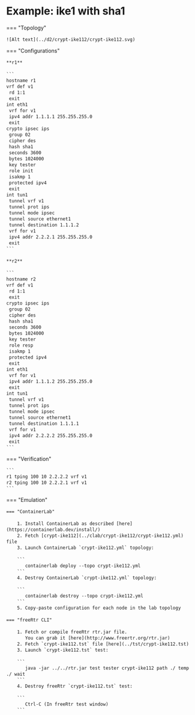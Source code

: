 # Example: ike1 with sha1

=== "Topology"

    ![Alt text](../d2/crypt-ike112/crypt-ike112.svg)

=== "Configurations"

    **r1**

    ```
    hostname r1
    vrf def v1
     rd 1:1
     exit
    int eth1
     vrf for v1
     ipv4 addr 1.1.1.1 255.255.255.0
     exit
    crypto ipsec ips
     group 02
     cipher des
     hash sha1
     seconds 3600
     bytes 1024000
     key tester
     role init
     isakmp 1
     protected ipv4
     exit
    int tun1
     tunnel vrf v1
     tunnel prot ips
     tunnel mode ipsec
     tunnel source ethernet1
     tunnel destination 1.1.1.2
     vrf for v1
     ipv4 addr 2.2.2.1 255.255.255.0
     exit
    ```

    **r2**

    ```
    hostname r2
    vrf def v1
     rd 1:1
     exit
    crypto ipsec ips
     group 02
     cipher des
     hash sha1
     seconds 3600
     bytes 1024000
     key tester
     role resp
     isakmp 1
     protected ipv4
     exit
    int eth1
     vrf for v1
     ipv4 addr 1.1.1.2 255.255.255.0
     exit
    int tun1
     tunnel vrf v1
     tunnel prot ips
     tunnel mode ipsec
     tunnel source ethernet1
     tunnel destination 1.1.1.1
     vrf for v1
     ipv4 addr 2.2.2.2 255.255.255.0
     exit
    ```

=== "Verification"

    ```
    r1 tping 100 10 2.2.2.2 vrf v1
    r2 tping 100 10 2.2.2.1 vrf v1
    ```

=== "Emulation"

    === "ContainerLab"

        1. Install ContainerLab as described [here](https://containerlab.dev/install/)  
        2. Fetch [crypt-ike112](../clab/crypt-ike112/crypt-ike112.yml) file  
        3. Launch ContainerLab `crypt-ike112.yml` topology:  

        ```
           containerlab deploy --topo crypt-ike112.yml  
        ```
        4. Destroy ContainerLab `crypt-ike112.yml` topology:  

        ```
           containerlab destroy --topo crypt-ike112.yml  
        ```
        5. Copy-paste configuration for each node in the lab topology

    === "freeRtr CLI"

        1. Fetch or compile freeRtr rtr.jar file.  
           You can grab it [here](http://www.freertr.org/rtr.jar)  
        2. Fetch `crypt-ike112.tst` file [here](../tst/crypt-ike112.tst)  
        3. Launch `crypt-ike112.tst` test:  

        ```
           java -jar ../../rtr.jar test tester crypt-ike112 path ./ temp ./ wait
        ```
        4. Destroy freeRtr `crypt-ike112.tst` test:  

        ```
           Ctrl-C (In freeRtr test window)
        ```

